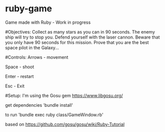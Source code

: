 # ruby-game
Game made with Ruby - Work in progress

#Objectives:
Collect as many stars as you can in 90 seconds.
The enemy ship will try to stop you.
Defend yourself with the laser cannon.
Beware that you only have 90 seconds for this mission.
Prove that you are the best space pilot in the Galaxy...


#Controls:
Arrows - movement

Space - shoot

Enter - restart

Esc - Exit

#Setup:
I'm using the Gosu gem
https://www.libgosu.org/

get dependencies 'bundle install'

to run 'bundle exec ruby class/GameWindow.rb'

based on 
https://github.com/gosu/gosu/wiki/Ruby-Tutorial